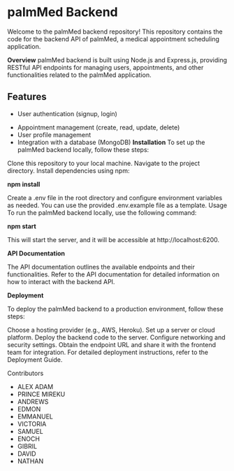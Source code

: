#                                                    palmMed Backend
Welcome to the palmMed backend repository! This repository contains the code for the backend API of palmMed, a medical appointment scheduling application.

**Overview**
palmMed backend is built using Node.js and Express.js, providing RESTful API endpoints for managing users, appointments, and other functionalities related to the palmMed application.

## Features
- User authentication (signup, login)
+ Appointment management (create, read, update, delete)
+ User profile management
+ Integration with a database (MongoDB)
**Installation**
To set up the palmMed backend locally, follow these steps:

Clone this repository to your local machine.
Navigate to the project directory.
Install dependencies using npm:

**npm install**

Create a .env file in the root directory and configure environment variables as needed. You can use the provided .env.example file as a template.
Usage
To run the palmMed backend locally, use the following command:

**npm start**

This will start the server, and it will be accessible at http://localhost:6200.

**API Documentation**

The API documentation outlines the available endpoints and their functionalities. Refer to the API documentation for detailed information on how to interact with the backend API.

**Deployment**

To deploy the palmMed backend to a production environment, follow these steps:

Choose a hosting provider (e.g., AWS, Heroku).
Set up a server or cloud platform.
Deploy the backend code to the server.
Configure networking and security settings.
Obtain the endpoint URL and share it with the frontend team for integration.
For detailed deployment instructions, refer to the Deployment Guide.

Contributors
- ALEX ADAM
- PRINCE MIREKU
- ANDREWS
- EDMON
- EMMANUEL
- VICTORIA
- SAMUEL
- ENOCH
- GIBRIL
- DAVID
- NATHAN
